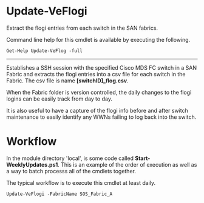 # Update-VeFlogi

Extract the flogi entries from each switch in the SAN fabrics.

Command line help for this cmdlet is available by executing the following.

    Get-Help Update-VeFlog -full

***

Establishes a SSH session with the specified Cisco MDS FC switch in a SAN Fabric and
extracts the flogi entries into a csv file for each switch in the Fabric. The csv file is
name **[switchID]_flog.csv**.

When the Fabric folder is version controlled, the daily changes to the flogi logins can
be easily track from day to day.

It is also useful to have a capture of the flogi info before and after switch maintenance
to easily identify any WWNs failing to log back into the switch.

# Workflow

In the module directory 'local', is some code called **Start-WeeklyUpdates.ps1**.  This is an
example of the order of execution as well as a way to batch processs all of the cmdlets together.

The typical workflow is to execute this cmdlet at least daily. 

    Update-VeFlogi -FabricName SOS_Fabric_A
